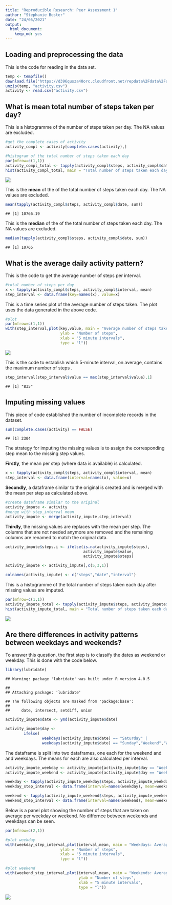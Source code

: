 ```yaml
---
title: "Reproducible Research: Peer Assessment 1"
author: "Stephanie Bester"
date: "24/05/2021"
output: 
  html_document: 
    keep_md: yes
---
```


## Loading and preprocessing the data

This is the code for reading in the data set.


```r
temp <- tempfile()
download.file("https://d396qusza40orc.cloudfront.net/repdata%2Fdata%2Factivity.zip",temp, mode="wb")
unzip(temp, "activity.csv")
activity <- read.csv("activity.csv")
```

## What is mean total number of steps taken per day?

This is a histogramme of the number of steps taken per day. The NA values are excluded.


```r
#get the complete cases of activity
activity_compl <- activity[complete.cases(activity),]

#histogram of the total number of steps taken each day
par(mfrow=c(1,1))
activity_compl_total <- tapply(activity_compl$steps, activity_compl$date, sum)
hist(activity_compl_total, main = "Total number of steps taken each day", xlab = "Number of steps")
```

![](PA1_template_files/figure-html/unnamed-chunk-2-1.png)<!-- -->

This is the **mean** of the of the total number of steps taken each day. The NA values are excluded.


```r
mean(tapply(activity_compl$steps, activity_compl$date, sum))
```

```
## [1] 10766.19
```

This is the **median** of the of the total number of steps taken each day. The NA values are excluded.


```r
median(tapply(activity_compl$steps, activity_compl$date, sum))
```

```
## [1] 10765
```

## What is the average daily activity pattern?

This is the code to get the average number of steps per interval. 


```r
#total number of steps per day
x <- tapply(activity_compl$steps, activity_compl$interval, mean)
step_interval <- data.frame(key=names(x), value=x)
```

This is a time series plot of the average number of steps taken. The plot uses the data generated in the above code.


```r
#plot
par(mfrow=c(1,1))
with(step_interval,plot(key,value, main = "Average number of steps taken at 5 minute intervals", 
                        ylab = "Number of steps",
                        xlab = "5 minute intervals",
                        type = "l"))
```

![](PA1_template_files/figure-html/unnamed-chunk-6-1.png)<!-- -->

This is the code to establish which 5-minute interval, on average, contains the maximum number of steps .


```r
step_interval[step_interval$value == max(step_interval$value),1]
```

```
## [1] "835"
```

## Imputing missing values

This piece of code established the number of incomplete records in the dataset.


```r
sum(complete.cases(activity) == FALSE)
```

```
## [1] 2304
```

The strategy for imputing the missing values is to assign the corresponding step mean to the missing step values.

**Firstly**, the mean per step (where data is available) is calculated.


```r
x <- tapply(activity_compl$steps, activity_compl$interval, mean)
step_interval <- data.frame(interval=names(x), value=x)
```

**Secondly**, a dataframe similar to the original is created and is merged with the mean per step as calculated above.


```r
#create dataframe similar to the original
activity_impute <- activity
#merge with step_interval mean
activity_impute <- merge(activity_impute,step_interval)
```

**Thirdly**, the missing values are replaces with the mean per step. The columns that are not needed anymore are removed and the remaining columns are renamed to match the original data.


```r
activity_impute$steps.i <- ifelse(is.na(activity_impute$steps),
                                  activity_impute$value,
                                  activity_impute$steps)

activity_impute <- activity_impute[,c(5,3,1)]

colnames(activity_impute) <- c("steps","date","interval")
```

This is a histogramme of the total number of steps taken each day after missing values are imputed.


```r
par(mfrow=c(1,1))
activity_impute_total <- tapply(activity_impute$steps, activity_impute$date, sum)
hist(activity_impute_total, main = "Total number of steps taken each day (imputed data)", xlab = "Number of steps")
```

![](PA1_template_files/figure-html/unnamed-chunk-12-1.png)<!-- -->


## Are there differences in activity patterns between weekdays and weekends?

To answer this question, the first step is to classify the dates as weekend or weekday. This is done with the code below.

```r
library(lubridate)
```

```
## Warning: package 'lubridate' was built under R version 4.0.5
```

```
## 
## Attaching package: 'lubridate'
```

```
## The following objects are masked from 'package:base':
## 
##     date, intersect, setdiff, union
```

```r
activity_impute$date <- ymd(activity_impute$date)

activity_impute$day <-
        ifelse(
                weekdays(activity_impute$date) == "Saturday" |
                weekdays(activity_impute$date) == "Sunday","Weekend","Weekday")
```

The dataframe is split into two dataframes, one each for the weekend and and weekdays. The means for each are also calculated per interval.


```r
activity_impute_weekday <- activity_impute[activity_impute$day == "Weekday",]
activity_impute_weekend <- activity_impute[activity_impute$day == "Weekend",]

weekday <- tapply(activity_impute_weekday$steps, activity_impute_weekday$interval, mean)
weekday_step_interval <- data.frame(interval=names(weekday), mean=weekday)

weekend <- tapply(activity_impute_weekend$steps, activity_impute_weekend$interval, mean)
weekend_step_interval <- data.frame(interval=names(weekend), mean=weekend)
```

Below is a panel plot showing the number of steps that are taken on average per weekday or weekend. No differnce between weekends and weekdays can be seen.


```r
par(mfrow=c(2,1))

#plot weekday
with(weekday_step_interval,plot(interval,mean, main = "Weekdays: Average number of steps taken at 5 minute intervals", 
                        ylab = "Number of steps",
                        xlab = "5 minute intervals",
                        type = "l"))

#plot weekend
with(weekend_step_interval,plot(interval,mean, main = "Weekends: Average number of steps taken at 5 minute intervals", 
                                ylab = "Number of steps",
                                xlab = "5 minute intervals",
                                type = "l"))
```

![](PA1_template_files/figure-html/unnamed-chunk-15-1.png)<!-- -->

